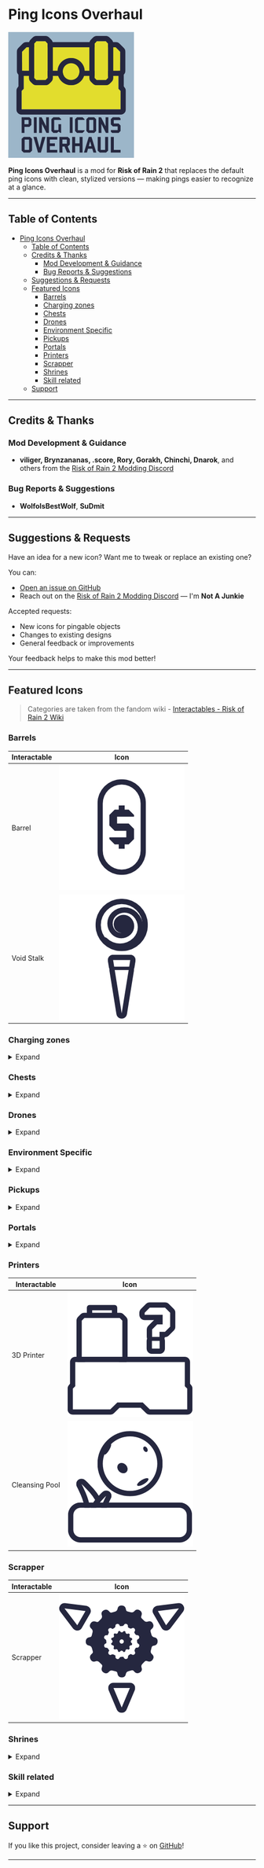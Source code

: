 # Ping Icons Overhaul

![Ping Icons Overhaul Logo](https://raw.githubusercontent.com/NotAJunkie2/ror2_ping_icons_overhaul/main/PingIconsOverhaul/Thunderstore/icon.png)

**Ping Icons Overhaul** is a mod for **Risk of Rain 2** that replaces the default ping icons with clean, stylized versions — making pings easier to recognize at a glance.

---

## Table of Contents

- [Ping Icons Overhaul](#ping-icons-overhaul)
  - [Table of Contents](#table-of-contents)
  - [Credits \& Thanks](#credits--thanks)
    - [Mod Development \& Guidance](#mod-development--guidance)
    - [Bug Reports \& Suggestions](#bug-reports--suggestions)
  - [Suggestions \& Requests](#suggestions--requests)
  - [Featured Icons](#featured-icons)
    - [Barrels](#barrels)
    - [Charging zones](#charging-zones)
    - [Chests](#chests)
    - [Drones](#drones)
    - [Environment Specific](#environment-specific)
    - [Pickups](#pickups)
    - [Portals](#portals)
    - [Printers](#printers)
    - [Scrapper](#scrapper)
    - [Shrines](#shrines)
    - [Skill related](#skill-related)
  - [Support](#support)

---

## Credits & Thanks

### Mod Development & Guidance

- **viliger, Brynzananas, .score, Rory, Gorakh, Chinchi, Dnarok**, and others from the [Risk of Rain 2 Modding Discord](https://discord.gg/NqpXTBB2)

### Bug Reports & Suggestions

- **WolfoIsBestWolf**, **SuDmit**

---

## Suggestions & Requests

Have an idea for a new icon? Want me to tweak or replace an existing one?

You can:

- [Open an issue on GitHub](https://github.com/NotAJunkie2/ror2_ping_icons_overhaul/issues)
- Reach out on the [Risk of Rain 2 Modding Discord](https://discord.gg/NqpXTBB2) — I'm **Not A Junkie**

Accepted requests:

- New icons for pingable objects
- Changes to existing designs
- General feedback or improvements

Your feedback helps to make this mod better!

---

## Featured Icons

> Categories are taken from the fandom wiki - [Interactables - Risk of Rain 2 Wiki](https://riskofrain2.fandom.com/wiki/Interactables "Interactables")

### Barrels

| Interactable | Icon                                                                                                                                               |
| ------------ | -------------------------------------------------------------------------------------------------------------------------------------------------- |
| Barrel       | ![texBarrelIcon](https://raw.githubusercontent.com/NotAJunkie2/ror2_ping_icons_overhaul/main/image/README/barrels/texBarrelIcon.png "Barrel")           |
| Void Stalk   | ![texVoidStalkIcon](https://raw.githubusercontent.com/NotAJunkie2/ror2_ping_icons_overhaul/main/image/README/barrels/texVoidStalkIcon.png "Void Stalk") |

### Charging zones

<details>
<summary>Expand</summary>

| Interactable          | Icon                                                                                                                                                                           |
| --------------------- | ------------------------------------------------------------------------------------------------------------------------------------------------------------------------------ |
| Assessment Focus      | ![texVoidFocusIcon](https://raw.githubusercontent.com/NotAJunkie2/ror2_ping_icons_overhaul/main/image/README/charging_zones/texVoidFocusIcon.png "Assessment Focus")                |
| Cell Vent             | ![texCellVentIcon](https://raw.githubusercontent.com/NotAJunkie2/ror2_ping_icons_overhaul/main/image/README/charging_zones/texCellVentIcon.png "Cell Vent")                         |
| Deep Void Signal      | ![texVoidSignalIcon](https://raw.githubusercontent.com/NotAJunkie2/ror2_ping_icons_overhaul/main/image/README/charging_zones/texVoidSignalIcon.png "Deep Void Signal")              |
| Pillar of Blood       | ![texPillarBloodIcon](https://raw.githubusercontent.com/NotAJunkie2/ror2_ping_icons_overhaul/main/image/README/charging_zones/texPillarBloodIcon.png "Pillar of Blood")             |
| Pillar of Design      | ![texPillarDesignIcon](https://raw.githubusercontent.com/NotAJunkie2/ror2_ping_icons_overhaul/main/image/README/charging_zones/texPillarDesignIcon.png "Pillar of Design")          |
| Pillar of Mass        | ![texPillarMassIcon](https://raw.githubusercontent.com/NotAJunkie2/ror2_ping_icons_overhaul/main/image/README/charging_zones/texPillarMassIcon.png "Pillar of Mass")                |
| Pillar of Soul        | ![texPillarSoulIcon](https://raw.githubusercontent.com/NotAJunkie2/ror2_ping_icons_overhaul/main/image/README/charging_zones/texPillarSoulIcon.png "Pillar of Soul")                |
| Primordial Teleporter | ![texMoonTeleporterIcon](https://raw.githubusercontent.com/NotAJunkie2/ror2_ping_icons_overhaul/main/image/README/charging_zones/texMoonTeleporterIcon.png "Primordial Teleporter") |
| Teleporter            | ![texTeleporterIcon](https://raw.githubusercontent.com/NotAJunkie2/ror2_ping_icons_overhaul/main/image/README/charging_zones/texTeleporterIcon.png "Teleporter")                    |

</details>

### Chests

<details>
<summary>Expand</summary>

| Interactable                   | Icon                                                                                                                                                                                               |
| ------------------------------ | -------------------------------------------------------------------------------------------------------------------------------------------------------------------------------------------------- |
| Adaptive Chest                 | ![texAdaptiveChestIcon](https://raw.githubusercontent.com/NotAJunkie2/ror2_ping_icons_overhaul/main/image/README/chests/texAdaptiveChestIcon.png "Adaptive Chest")                                      |
| Aurelionite Fragment           | ![texAurelioniteFragmentIcon](https://raw.githubusercontent.com/NotAJunkie2/ror2_ping_icons_overhaul/main/image/README/chests/texAurelioniteFragmentIcon.png "Aurelionite Fragment")                    |
| Cloacked Chest                 | ![texCloackedChestIcon](https://raw.githubusercontent.com/NotAJunkie2/ror2_ping_icons_overhaul/main/image/README/chests/texCloackedChestIcon.png "Cloacked Chest")                                      |
| Crashed Multishop "Delivery"   | ![texCrashedDeliveryIcon](https://raw.githubusercontent.com/NotAJunkie2/ror2_ping_icons_overhaul/main/image/README/chests/texCrashedDeliveryIcon.png "Crashed Multishop 'Delivery'")                    |
| Encrusted Cache                | ![texEncrustedCacheIcon](https://raw.githubusercontent.com/NotAJunkie2/ror2_ping_icons_overhaul/main/image/README/chests/texEncrustedCacheIcon.png "Encrusted Cache")                                   |
| Equipment Barrel               | ![texEquipmentBarrelIcon](https://raw.githubusercontent.com/NotAJunkie2/ror2_ping_icons_overhaul/main/image/README/chests/texEquipmentBarrelIcon.png "Equipment Barrel")                                |
| Equipment Triple Shop          | ![texTripleShopEquipmentIcon](https://raw.githubusercontent.com/NotAJunkie2/ror2_ping_icons_overhaul/main/image/README/chests/texTripleShopEquipmentIcon.png "Equipment Triple Shop")                   |
| Large Category Chest - Damage  | ![texLargeCatChestDamIcon](https://raw.githubusercontent.com/NotAJunkie2/ror2_ping_icons_overhaul/main/image/README/chests/large_chests/texLargeCatChestDamIcon.png "Large Category Chest - Damage")    |
| Large Category Chest - Healing | ![texLargeCatChestHealIcon](https://raw.githubusercontent.com/NotAJunkie2/ror2_ping_icons_overhaul/main/image/README/chests/large_chests/texLargeCatChestHealIcon.png "Large Category Chest - Healing") |
| Large Category Chest - Utility | ![texLargeCatChestUtilIcon](https://raw.githubusercontent.com/NotAJunkie2/ror2_ping_icons_overhaul/main/image/README/chests/large_chests/texLargeCatChestUtilIcon.png "Large Category Chest - Utility") |
| Large Chest                    | ![texLargeChestIcon](https://raw.githubusercontent.com/NotAJunkie2/ror2_ping_icons_overhaul/main/image/README/chests/large_chests/texLargeChestIcon.png "Large Chest")                                  |
| Legendary Chest                | ![texLegendaryChestIcon](https://raw.githubusercontent.com/NotAJunkie2/ror2_ping_icons_overhaul/main/image/README/chests/texLegendaryChestIcon.png "Legendary Chest")                                   |
| Lunar Pod                      | ![texLunarPodIcon](https://raw.githubusercontent.com/NotAJunkie2/ror2_ping_icons_overhaul/main/image/README/chests/texLunarPodIcon.png "Lunar Pod")                                                     |
| Multishop Terminal             | ![texTripleShopIcon](https://raw.githubusercontent.com/NotAJunkie2/ror2_ping_icons_overhaul/main/image/README/chests/texTripleShopIcon.png "Multishop Terminal")                                        |
| Rusty Lockbox                  | ![texRustyLockboxIcon](https://raw.githubusercontent.com/NotAJunkie2/ror2_ping_icons_overhaul/main/image/README/chests/texRustyLockboxIcon.png "Rusty Lockbox")                                         |
| Scavenger's Sack               | ![texScavBackpackIcon](https://raw.githubusercontent.com/NotAJunkie2/ror2_ping_icons_overhaul/main/image/README/chests/texScavBackpackIcon.png "Scavenger's Sack")                                      |
| Small Category Chest - Damage  | ![texSmallCatChestDamIcon](https://raw.githubusercontent.com/NotAJunkie2/ror2_ping_icons_overhaul/main/image/README/chests/small_chests/texSmallCatChestDamIcon.png "Small Category Chest - Damage")    |
| Small Category Chest - Healing | ![texSmallCatChestHealIcon](https://raw.githubusercontent.com/NotAJunkie2/ror2_ping_icons_overhaul/main/image/README/chests/small_chests/texSmallCatChestHealIcon.png "Small Category Chest - Healing") |
| Small Category Chest - Utility | ![texSmallCatChestUtilIcon](https://raw.githubusercontent.com/NotAJunkie2/ror2_ping_icons_overhaul/main/image/README/chests/small_chests/texSmallCatChestUtilIcon.png "Small Category Chest - Utility") |
| Small Chest                    | ![texSmallChestIcon](https://raw.githubusercontent.com/NotAJunkie2/ror2_ping_icons_overhaul/main/image/README/chests/small_chests/texSmallChestIcon.png "Small Chest")                                  |
| Void Cradle                    | ![texVoidCradleIcon](https://raw.githubusercontent.com/NotAJunkie2/ror2_ping_icons_overhaul/main/image/README/chests/texVoidCradleIcon.png "Void Cradle")                                               |
| Void Potential                 | ![texVoidPotentialIcon](https://raw.githubusercontent.com/NotAJunkie2/ror2_ping_icons_overhaul/main/image/README/chests/texVoidPotentialIcon.png "Void Potential")                                      |

</details>

### Drones

<details>
<summary>Expand</summary>

| Interactable             | Icon          |
| ------------------------ | ------------- |
| Broken Combat Drone      | **WIP** |
| Broken Emergency Drone   | **WIP** |
| Broken Equipment Drone   | **WIP** |
| Broken Healing Drone     | **WIP** |
| Broken Incinerator Drone | **WIP** |
| Broken Missile Drone     | **WIP** |
| Broken Turret            | **WIP** |
| Lemurian Egg             | **WIP** |
| TC-280                   | **WIP** |

</details>

### Environment Specific

<details>
<summary>Expand</summary>

| Interactable               |                                                                                  Icon                                                                                  |
| :------------------------- | :--------------------------------------------------------------------------------------------------------------------------------------------------------------------: |
| Artifact Pickup            | ![texArtifactPickup](https://raw.githubusercontent.com/NotAJunkie2/ror2_ping_icons_overhaul/main/image/README/environment_specific/texArtifactPickup.png "Artifact Pickup") |
| Alloy Vulture Nest         |                                                                             **WIP**                                                                             |
| Aurelionite Geode          |                                                                             **WIP**                                                                             |
| Broken REX                 |                                                                             **WIP**                                                                             |
| Cauldron                   |                                                                             **WIP**                                                                             |
| Chef's Wok                 |                                                                             **WIP**                                                                             |
| Compound Generator         |                                                                             **WIP**                                                                             |
| Fan                        |                                                                             **WIP**                                                                             |
| Glass Frog                 |                                                                             **WIP**                                                                             |
| Halcyon Beacon             |                                                                             **WIP**                                                                             |
| Laptop                     |                                                                             **WIP**                                                                             |
| Lunar Bud                  |                                                                             **WIP**                                                                             |
| Lunar Seer                 |                                                                             **WIP**                                                                             |
| Newt Altar                 |                                                                             **WIP**                                                                             |
| Obelisk                    |                                                                             **WIP**                                                                             |
| Pressure Plate             |                                                                             **WIP**                                                                             |
| Radio Scanner              |                                                                             **WIP**                                                                             |
| Slab                       |                                                                             **WIP**                                                                             |
| Survivor Pod               |                                                                             **WIP**                                                                             |
| Survivor Suspended In Time |                                                                             **WIP**                                                                             |
| Timed Chest                |                                                                             **WIP**                                                                             |

</details>

### Pickups

<details>
<summary>Expand</summary>

| Interactable    | Icon                                                                                                                                                              |
| --------------- | ----------------------------------------------------------------------------------------------------------------------------------------------------------------- |
| Command Essence | ![texCommandEssenceIcon](https://raw.githubusercontent.com/NotAJunkie2/ror2_ping_icons_overhaul/main/image/README/pickups/texCommandEssenceIcon.png "Command Essence") |
| Fuel Array      | ![texFuelArrayQuestIcon](https://raw.githubusercontent.com/NotAJunkie2/ror2_ping_icons_overhaul/main/image/README/pickups/texFuelArrayQuestIcon.png "Fuel Array")      |
| Generic Pickup  | ![texGenericPickupIcon](https://raw.githubusercontent.com/NotAJunkie2/ror2_ping_icons_overhaul/main/image/README/pickups/texGenericPickupIcon.png "Generic Pickup")    |
| Log Pickup      | ![texLogbookEntryIcon](https://raw.githubusercontent.com/NotAJunkie2/ror2_ping_icons_overhaul/main/image/README/pickups/texLogbookEntryIcon.png "Log Pickup")          |

</details>

### Portals

<details>
<summary>Expand</summary>

| Interactable       | Icon          |
| :----------------- | ------------- |
| Artifact Portal    | **WIP** |
| Blue Portal        | **WIP** |
| Celestial Portal   | **WIP** |
| Deep Void Portal   | **WIP** |
| Destination Portal | **WIP** |
| Gold Portal        | **WIP** |
| Green Portal       | **WIP** |
| Infinite Portal    | **WIP** |
| Null Portal        | **WIP** |
| Void Portal        | **WIP** |

</details>

### Printers

| Interactable   | Icon                                                                                                                                                               |
| -------------- | ------------------------------------------------------------------------------------------------------------------------------------------------------------------ |
| 3D Printer     | ![texDuplicatorIcon](https://raw.githubusercontent.com/NotAJunkie2/ror2_ping_icons_overhaul/main/image/README/3d_printers/texDuplicatorIcon.png "3D Printer")           |
| Cleansing Pool | ![texCleansingPoolIcon](https://raw.githubusercontent.com/NotAJunkie2/ror2_ping_icons_overhaul/main/image/README/3d_printers/texCleansingPoolIcon.png "Cleansing Pool") |

### Scrapper

| Interactable | Icon                                                                                                                                            |
| ------------ | ----------------------------------------------------------------------------------------------------------------------------------------------- |
| Scrapper     | ![texScrapperIcon](https://raw.githubusercontent.com/NotAJunkie2/ror2_ping_icons_overhaul/main/image/README/scrapper/texScrapperIcon.png "Scrapper") |

### Shrines

<details>
<summary>Expand</summary>

| Interactable           | Icon                                                                                                                                                                     |
| ---------------------- | ------------------------------------------------------------------------------------------------------------------------------------------------------------------------ |
| Altar of Gold          | ![texShrineGoldIcon](https://raw.githubusercontent.com/NotAJunkie2/ror2_ping_icons_overhaul/main/image/README/shrines/texShrineGoldIcon.png "Altar of Gold")                  |
| Halcyon Shrine         | ![texShrineHalcyonIcon](https://raw.githubusercontent.com/NotAJunkie2/ror2_ping_icons_overhaul/main/image/README/shrines/texShrineHalcyonIcon.png "Halcyon Shrine")           |
| Shrine of Blood        | ![texShrineBloodIcon](https://raw.githubusercontent.com/NotAJunkie2/ror2_ping_icons_overhaul/main/image/README/shrines/texShrineBloodIcon.png "Shrine of Blood")              |
| Shrine of Chance       | ![texShrineChanceIcon](https://raw.githubusercontent.com/NotAJunkie2/ror2_ping_icons_overhaul/main/image/README/shrines/texShrineChanceIcon.png "Shrine of Chance")           |
| Shrine of Combat       | ![texShrineCombatIcon](https://raw.githubusercontent.com/NotAJunkie2/ror2_ping_icons_overhaul/main/image/README/shrines/texShrineCombatIcon.png "Shrine of Combat")           |
| Shrine of Order        | ![texShrineOrderIcon](https://raw.githubusercontent.com/NotAJunkie2/ror2_ping_icons_overhaul/main/image/README/shrines/texShrineOrderIcon.png "Shrine of Order")              |
| Shrine of Rebirth      | ![texShrineRebirthIcon](https://raw.githubusercontent.com/NotAJunkie2/ror2_ping_icons_overhaul/main/image/README/shrines/texShrineRebirthIcon.png "Shrine of Rebirth")        |
| Shrine of Shaping      | ![texShrineShapingIcon](https://raw.githubusercontent.com/NotAJunkie2/ror2_ping_icons_overhaul/main/image/README/shrines/texShrineShapingIcon.png "Shrine of Shaping")        |
| Shrine of the Mountain | ![texShrineMountainIcon](https://raw.githubusercontent.com/NotAJunkie2/ror2_ping_icons_overhaul/main/image/README/shrines/texShrineMountainIcon.png "Shrine of the Mountain") |
| Shrine of the Woods    | ![texShrineWoodsIcon](https://raw.githubusercontent.com/NotAJunkie2/ror2_ping_icons_overhaul/main/image/README/shrines/texShrineWoodsIcon.png "Shrine of the Woods")          |

</details>

### Skill related

<details>
<summary>Expand</summary>

| Interactables                | Icon                                                                                                                                                                                 |
| ---------------------------- | ------------------------------------------------------------------------------------------------------------------------------------------------------------------------------------ |
| Beacon: Resupply             | ![texResupplyIcon](https://raw.githubusercontent.com/NotAJunkie2/ror2_ping_icons_overhaul/main/image/README/skill_related/texResupplyIcon.png "Beacon: Resupply")                         |
| Eclipse Zero Vending Machine | ![texVendingMachineIcon](https://raw.githubusercontent.com/NotAJunkie2/ror2_ping_icons_overhaul/main/image/README/skill_related/texVendingMachineIcon.png "Eclipse Zero Vending Machine") |
| Quantum Tunnel               | ![texTunnelIcon](https://raw.githubusercontent.com/NotAJunkie2/ror2_ping_icons_overhaul/main/image/README/skill_related/texTunnelIcon.png "Quantum Tunnel")                               |

</details>

---

## Support

If you like this project, consider leaving a ⭐ on [GitHub](https://github.com/NotAJunkie2/ror2_ping_icons_overhaul)!

---
